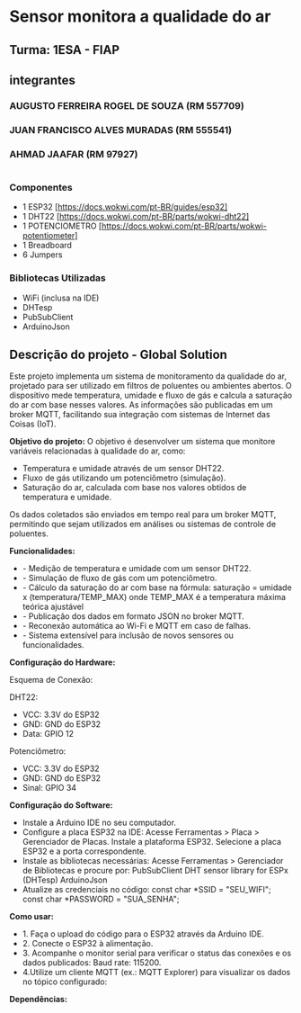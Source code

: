 # Sensor monitora a qualidade do ar
## Turma: 1ESA - FIAP

## integrantes
### AUGUSTO FERREIRA ROGEL DE SOUZA (RM 557709)
### JUAN FRANCISCO ALVES MURADAS (RM 555541)
### AHMAD JAAFAR (RM 97927)
#
### Componentes 
- 1 ESP32 [https://docs.wokwi.com/pt-BR/guides/esp32]
- 1 DHT22 [https://docs.wokwi.com/pt-BR/parts/wokwi-dht22]
- 1 POTENCIOMETRO [https://docs.wokwi.com/pt-BR/parts/wokwi-potentiometer]
- 1 Breadboard
- 6 Jumpers
### Bibliotecas Utilizadas
- WiFi (inclusa na IDE)
- DHTesp
- PubSubClient
- ArduinoJson


## Descrição do projeto - Global Solution
<p>Este projeto implementa um sistema de monitoramento da qualidade do ar, projetado para ser utilizado em filtros de poluentes ou ambientes abertos. O dispositivo mede temperatura, umidade e fluxo de gás e calcula a saturação do ar com base nesses valores. As informações são publicadas em um broker MQTT, facilitando sua integração com sistemas de Internet das Coisas (IoT).</p>

<p><b>Objetivo do projeto:</b> O objetivo é desenvolver um sistema que monitore variáveis relacionadas à qualidade do ar, como:</p>
<ul>
  <li>Temperatura e umidade através de um sensor DHT22.</li>
  <li>Fluxo de gás utilizando um potenciômetro (simulação).</li>
  <li>Saturação do ar, calculada com base nos valores obtidos de temperatura e umidade.</li>
</ul>
Os dados coletados são enviados em tempo real para um broker MQTT, permitindo que sejam utilizados em análises ou sistemas de controle de poluentes.

<p><b>Funcionalidades:</b></p>
<ul>
  <li>- Medição de temperatura e umidade com um sensor DHT22.</li>
  <li>- Simulação de fluxo de gás com um potenciômetro.</li>
  <li>- Cálculo da saturação do ar com base na fórmula: saturação = umidade x (temperatura/TEMP_MAX) onde TEMP_MAX é a temperatura máxima teórica ajustável</li>
  <li>- Publicação dos dados em formato JSON no broker MQTT.</li>
  <li>- Reconexão automática ao Wi-Fi e MQTT em caso de falhas.</li>
  <li>- Sistema extensível para inclusão de novos sensores ou funcionalidades.</li>
</ul>


<p><b>Configuração do Hardware:</b></p>
<p>Esquema de Conexão:</p>
DHT22:
<ul>
  <li>VCC: 3.3V do ESP32</li>
  <li>GND: GND do ESP32</li>
  <li> Data: GPIO 12</li>
</ul>
Potenciômetro:
<ul>
  <li>VCC: 3.3V do ESP32</li>
  <li>GND: GND do ESP32</li>
  <li>Sinal: GPIO 34</li>
</ul>

<p><b>Configuração do Software:</b></p>
<ul>
  <li> Instale a Arduino IDE no seu computador.</li>
  <li> Configure a placa ESP32 na IDE: Acesse Ferramentas > Placa > Gerenciador de Placas.
 Instale a plataforma ESP32.
 Selecione a placa ESP32 e a porta correspondente.</li>
  <li> Instale as bibliotecas necessárias: Acesse Ferramentas > Gerenciador de Bibliotecas e procure por:
PubSubClient
DHT sensor library for ESPx (DHTesp)
ArduinoJson</li>
  <li> Atualize as credenciais no código: const char *SSID = "SEU_WIFI";
const char *PASSWORD = "SUA_SENHA";
</li>
</ul>

<p><b>Como usar:</b></p>
<ul>  
  <li>1. Faça o upload do código para o ESP32 através da Arduino IDE.</li>
  <li>2. Conecte o ESP32 à alimentação.</li>
  <li>3. Acompanhe o monitor serial para verificar o status das conexões e os dados publicados: Baud rate: 115200.</li>
  <li>4.Utilize um cliente MQTT (ex.: MQTT Explorer) para visualizar os dados no tópico configurado:</li>
</ul>

<p><b>Dependências:</b> </p>

